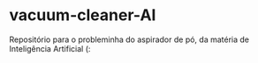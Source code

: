 # vacuum-cleaner-AI

Repositório para o probleminha do aspirador de pó, da matéria de Inteligência Artificial (:
